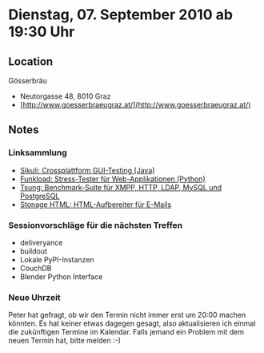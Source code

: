 # Dienstag, 07. September 2010 ab 19:30 Uhr

## Location

Gösserbräu

- Neutorgasse 48, 8010 Graz
- [http://www.goesserbraeugraz.at/](http://www.goesserbraeugraz.at/)

## Notes

### Linksammlung 

* [Sikuli: Crossplattform GUI-Testing (Java)](http://groups.csail.mit.edu/uid/sikuli/ ) 
* [Funkload: Stress-Tester für Web-Applikationen (Python)](http://funkload.nuxeo.org/)
* [Tsung: Benchmark-Suite für XMPP, HTTP, LDAP, MySQL und PostgreSQL](https://git.process-one.net/tsung)
* [Stonage HTML: HTML-Aufbereiter für E-Mails](http://pypi.python.org/pypi/StoneageHTML/)

### Sessionvorschläge für die nächsten Treffen

* deliveryance 
* buildout 
* Lokale PyPI-Instanzen 
* CouchDB 
* Blender Python Interface

### Neue Uhrzeit

Peter hat gefragt, ob wir den Termin nicht immer erst um 20:00 machen könnten. Es hat keiner etwas dagegen gesagt, also aktualisieren ich einmal die zukünftigen Termine im Kalendar. Falls jemand ein Problem mit dem neuen Termin hat, bitte melden :-)


